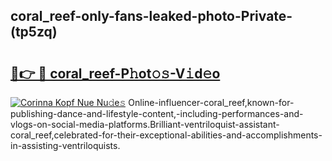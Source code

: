 ## coral_reef-only-fans​-leaked-photo​-Private-(tp5zq)


# <h2><a href="https://mediaupload.pro?title=coral_reef&ref=git">🔗👉 🔴 coral_reef-P𝚑ot𝚘𝚜-V𝚒d𝚎o</a></h2>

[![Corinna Kopf Nue Nu𝚍e𝚜](https://i.imgur.com/0qMVB7G.gif)](https://mediaupload.pro?title=coral_reef&ref=git)
Online-influencer-coral_reef,known-for-publishing-dance-and-lifestyle-content,-including-performances-and-vlogs-on-social-media-platforms.Brilliant-ventriloquist-assistant-coral_reef,celebrated-for-their-exceptional-abilities-and-accomplishments-in-assisting-ventriloquists.  